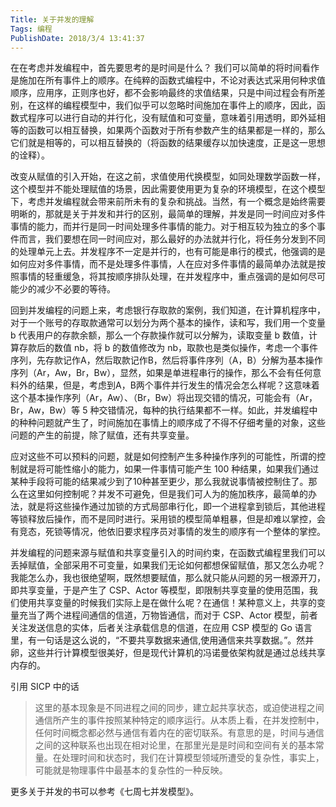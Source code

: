 ```yaml
---
Title: 关于并发的理解 
Tags: 编程 
PublishDate: 2018/3/4 13:41:37 
---
```


在在考虑并发编程中，首先要思考的是时间是什么？ 我们可以简单的将时间看作是施加在所有事件上的顺序。在纯粹的函数式编程中，不论对表达式采用何种求值顺序，应用序，正则序也好，都不会影响最终的求值结果，只是中间过程会有所差别，在这样的编程模型中，我们似乎可以忽略时间施加在事件上的顺序，因此，函数式程序可以进行自动的并行化，没有赋值和可变量，意味着引用透明，即外延相等的函数可以相互替换，如果两个函数对于所有参数产生的结果都是一样的，那么它们就是相等的，可以相互替换的（将函数的结果缓存以加快速度，正是这一思想的诠释）。

改变从赋值的引入开始，在这之前，求值使用代换模型，如同处理数学函数一样，这个模型并不能处理赋值的场景，因此需要使用更为复杂的环境模型，在这个模型下，考虑并发编程就会带来前所未有的复杂和挑战。当然，有一个概念是始终需要明晰的，那就是关于并发和并行的区别，最简单的理解，并发是同一时间应对多件事情的能力，而并行是同一时间处理多件事情的能力。对于相互较为独立的多个事件而言，我们要想在同一时间应对，那么最好的办法就并行化，将任务分发到不同的处理单元上去。并发程序不一定是并行的，也有可能是串行的模式，他强调的是如何应对多件事情，而不是处理多件事情，人在应对多件事情的最简单办法就是按照事情的轻重缓急，将其按顺序排队处理，在并发程序中，重点强调的是如何尽可能少的减少不必要的等待。

回到并发编程的问题上来，考虑银行存取款的案例，我们知道，在计算机程序中，对于一个账号的存取款通常可以划分为两个基本的操作，读和写，我们用一个变量 b 代表用户的存款余额，那么一个存款操作就可以分解为，读取变量 b 数值，计算存款后的数值 nb，将 b 的数值修改为 nb，取款也是类似操作，考虑一个事件序列，先存款记作A，然后取款记作B，然后将事件序列（A，B）分解为基本操作序列（Ar，Aw，Br，Bw），显然，如果是单进程串行的操作，那么不会有任何意料外的结果，但是，考虑到A，B两个事件并行发生的情况会怎么样呢？这意味着这个基本操作序列（Ar，Aw）、（Br，Bw）将出现交错的情况，可能会有（Ar，Br，Aw，Bw）等 5 种交错情况，每种的执行结果都不一样。如此，并发编程中的种种问题就产生了，时间施加在事情上的顺序成了不得不仔细考量的对象，这些问题的产生的前提，除了赋值，还有共享变量。

应对这些不可以预料的问题，就是如何控制产生多种操作序列的可能性，所谓的控制就是将可能性缩小的能力，如果一件事情可能产生 100 种结果，如果我们通过某种手段将可能的结果减少到了10种甚至更少，那么我就说事情被控制住了。那么在这里如何控制呢？并发不可避免，但是我们可人为的施加秩序，最简单的办法，就是将这些操作通过加锁的方式局部串行化，即一个进程拿到锁后，其他进程等锁释放后操作，而不是同时进行。采用锁的模型简单粗暴，但是却难以掌控，会有竞态，死锁等情况，他依旧要求程序员对事情的发生的顺序有一个整体的掌控。

并发编程的问题来源与赋值和共享变量引入的时间约束，在函数式编程里我们可以丢掉赋值，全部采用不可变量，如果我们无论如何都想保留赋值，那又怎么办呢？我能怎么办，我也很绝望啊，既然想要赋值，那么就只能从问题的另一根源开刀，即共享变量，于是产生了 CSP、Actor 等模型，即限制共享变量的使用范围，我们使用共享变量的时候我们实际上是在做什么呢？在通信！某种意义上，共享的变量充当了两个进程间通信的信道，万物皆通信，而对于 CSP、Actor 模型，前者关注发送信息的实体，后者关注承载信息的信道，在应用 CSP 模型的 Go 语言里，有一句话是这么说的，“不要共享数据来通信,使用通信来共享数据。”。然并卵，这些并行计算模型很美好，但是现代计算机的冯诺曼依架构就是通过总线共享内存的。

引用 SICP 中的话
> 这里的基本现象是不同进程之间的同步，建立起共享状态，或迫使进程之间通信所产生的事件按照某种特定的顺序运行。从本质上看，在并发控制中，任何时间概念都必然与通信有着内在的密切联系。有意思的是，时间与通信之间的这种联系也出现在相对论里，在那里光是是时间和空间有关的基本常量。在处理时间和状态时，我们在计算模型领域所遭受的复杂性，事实上，可能就是物理事件中最基本的复杂性的一种反映。

更多关于并发的书可以参考《七周七并发模型》。

    